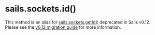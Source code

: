 # sails.sockets.id()

This method is an alias for [sails.sockets.getId()](http://sailsjs.com/documentation/reference/websockets/sails.sockets/sails.sockets.rooms.html) deprecated in Sails v0.12.  Please see the [v0.12 migration guide](http://sailsjs.com/documentation/concepts/upgrading/to-v-0-12) for more information.

<docmeta name="displayName" value="sails.sockets.id()">
<docmeta name="isDeprecated" value="true">
